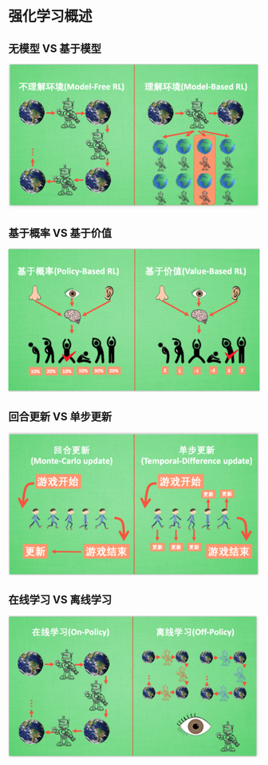 # 强化学习概述

## 无模型 VS 基于模型

![image-20220110165429196](images/image-20220110165429196.png)



## 基于概率 VS 基于价值

![image-20220110165445419](images/image-20220110165445419.png)



## 回合更新 VS 单步更新

![image-20220110165456280](images/image-20220110165456280.png)



## 在线学习 VS 离线学习

![image-20220110165506088](images/image-20220110165506088.png)


